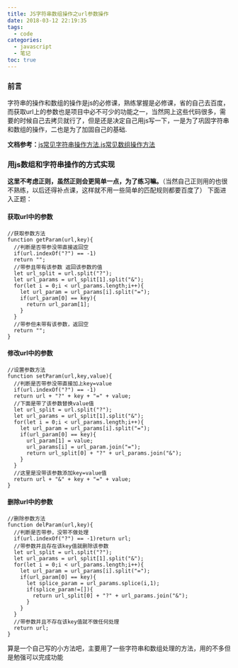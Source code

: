 ```yaml
---
title: JS字符串数组操作之url参数操作
date: 2018-03-12 22:19:35
tags:
  - code
categories:
  - javascript
  - 笔记
toc: true
---
```

### 前言
字符串的操作和数组的操作是js的必修课，熟练掌握是必修课，省的自己去百度，而获取url上的参数也是项目中必不可少的功能之一，当然网上这些代码很多，需要的时候自己去拷贝就行了，但是还是决定自己用js写一下，一是为了巩固字符串和数组的操作，二也是为了加固自己的基础.

**文档参考：**[js常见字符串操作方法](http://www.jb51.net/article/65358.htm),[js常见数组操作方法](http://www.jb51.net/article/49896.htm)
<!-- more -->
### 用js数组和字符串操作的方式实现
**这里不考虑正则，虽然正则会更简单一点，为了练习嘛。**（当然自己正则用的也很不熟练，以后还得补点课，这样就不用一些简单的匹配规则都要百度了）
下面进入正题：
#### 获取url中的参数
```
//获取参数方法
function getParam(url,key){
  //判断是否带参没带直接返回空
  if(url.indexOf("?") == -1)
  return "";
  //带参且带有该参数 返回该参数的值
  let url_split = url.split("?");
  let url_params = url_split[1].split("&");
  for(let i = 0;i < url_params.length;i++){
    let url_param = url_params[i].split("=");
    if(url_param[0] == key){
      return url_param[1];
    }
  }
  //带参但未带有该参数，返回空
  return "";
}
```
#### 修改url中的参数
```
//设置参数方法
function setParam(url,key,value){
  //判断是否带参没带直接加上key=value
  if(url.indexOf("?") == -1)
  return url + "?" + key + "=" + value;
  //下面是带了该参数替换value值
  let url_split = url.split("?");
  let url_params = url_split[1].split("&");
  for(let i = 0;i < url_params.length;i++){
    let url_param = url_params[i].split("=");
    if(url_param[0] == key){
      url_param[1] = value;
      url_params[i] = url_param.join("=");
      return url_split[0] + "?" + url_params.join("&");
    }
  }
  //这里是没带该参数添加key=value值
  return url + "&" + key + "=" + value;
}
```
#### 删除url中的参数
```
//删除参数方法
function delParam(url,key){
  //判断是否带参，没带不做处理
  if(url.indexOf("?") == -1)return url;
  //带参数并且存在该key值就删除该参数
  let url_split = url.split("?");
  let url_params = url_split[1].split("&");
  for(let i = 0;i < url_params.length;i++){
    let url_param = url_params[i].split("=");
    if(url_param[0] == key){
      let splice_param = url_params.splice(i,1);
      if(splice_param!=[]){
        return url_split[0] + "?" + url_params.join("&");
      }
    }
  }
  //带参数并且不存在该key值就不做任何处理
  return url;
}
```
算是一个自己写的小方法吧，主要用了一些字符串和数组处理的方法，用的不多但是勉强可以完成功能
